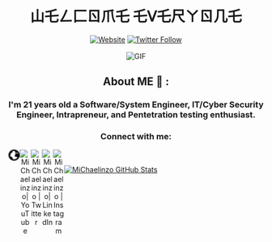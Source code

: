 <div align="center">

# 山乇ㄥ匚ㄖ爪乇 乇ᐯ乇尺ㄚㄖ几乇 
[![Website](https://img.shields.io/website?label=beacon.ai/michaelinzo&style=for-the-badge&url=https%3A%2F%2Fhttps://beacons.ai/michaelinzo)](https://beacons.ai/michaelinzo)
[![Twitter Follow](https://img.shields.io/twitter/follow/llmichaelinzoll?color=1DA1F2&logo=twitter&style=for-the-badge)](https://twitter.com/intent/follow?original_referer=https%3A%2F%2Fgithub.com%2FMiChaelinzo&screen_name=MiChaelinzo)
<div align="center">
<img hight="800" width="1600" alt="GIF" align="center" src="https://github.com/MiChaelinzo/MiChaelinzo/blob/master/source.gif">
</div>

## About ME 💬 :

###  I'm 21 years old a Software/System Engineer, IT/Cyber Security Engineer, Intrapreneur, and Pentetration testing enthusiast.

### Connect with me:
[<img align="left" alt="beacons.ai/michaelinzo" width="22px" src="https://raw.githubusercontent.com/iconic/open-iconic/master/svg/globe.svg" />][website]
[<img align="left" alt="MiChaelinzo| YouTube" width="22px" src="https://cdn.jsdelivr.net/npm/simple-icons@v3/icons/youtube.svg" />][youtube]
[<img align="left" alt="MiChaelinzo | Twitter" width="22px" src="https://cdn.jsdelivr.net/npm/simple-icons@v3/icons/twitter.svg" />][twitter]
[<img align="left" alt="MiChaelinzo| LinkedIn" width="22px" src="https://cdn.jsdelivr.net/npm/simple-icons@v3/icons/linkedin.svg" />][linkedin]
[<img align="left" alt="MiChaelinzo | Instagram" width="22px" src="https://cdn.jsdelivr.net/npm/simple-icons@v3/icons/instagram.svg" />][instagram]
</div>

<br />

[![MiChaelinzo GitHub Stats](https://github-readme-stats.vercel.app/api?username=MiChaelinzo&show_icons=true&&them=&hide_title=false)](https://github.com/MiChaelinzo)
</div>

[website]: https://beacons.ai/michaelinzo
[twitter]: https://twitter.com/llmichaelinzoll
[youtube]: https://www.youtube.com/channel/UCdl0wrFZEO0YkSpQ8QZEQmw?sub_confirmation=1
[instagram]: https://instagram.com/fxmachinima
[linkedin]: https://www.linkedin.com/in/michael-inso-90626619a/
